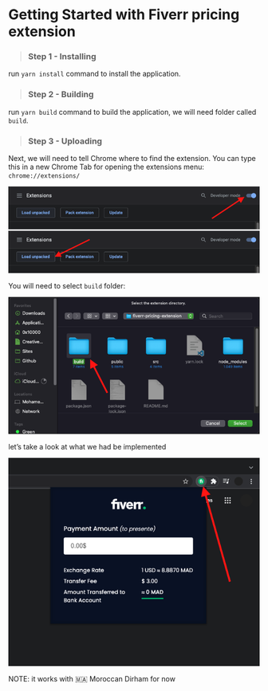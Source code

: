 # Getting Started with Fiverr pricing extension

> ### Step 1 - Installing

run `yarn install` command to install the application.


> ### Step 2 - Building

run `yarn build` command to build the application, we will need folder called `build`.



> ### Step 3 - Uploading

Next, we will need to tell Chrome where to find the extension. You can type this in a new Chrome Tab for opening the extensions menu:
`chrome://extensions/`

<img src="./src/img/1.png" alt="step1" width="794px"/>

<img src="./src/img/2.png" alt="step2" width="794px"/>


You will need to select `build` folder:

<img src="./src/img/3.png" alt="step3" width="737px"/>


let’s take a look at what we had be implemented

<img src="./src/img/4.png" alt="step4" width="645px"/>


NOTE: it works with 🇲🇦 Moroccan Dirham for now
